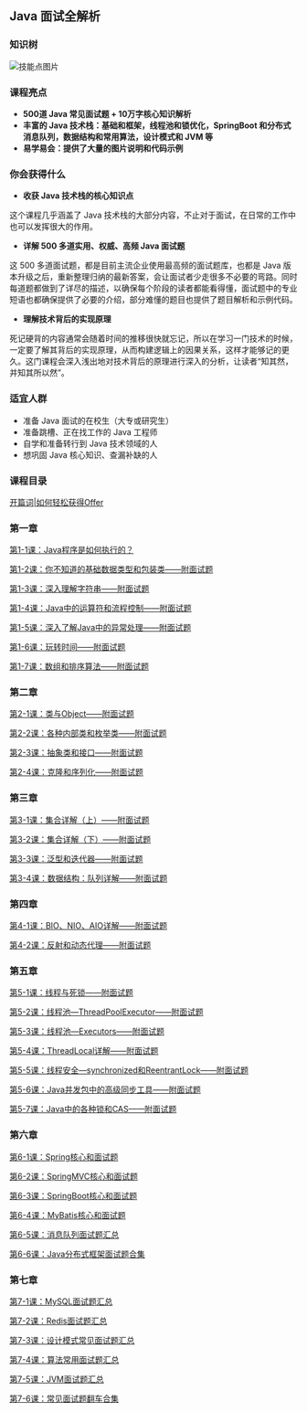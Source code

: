 ## Java 面试全解析

### 知识树

![技能点图片](http://icdn.apigo.cn/blog/java-interview-mindmap.png)

### 课程亮点

- **500道 Java 常见面试题 + 10万字核心知识解析**
- **丰富的 Java 技术栈：基础和框架，线程池和锁优化，SpringBoot 和分布式消息队列，数据结构和常用算法，设计模式和 JVM 等**
- **易学易会：提供了大量的图片说明和代码示例**

### 你会获得什么

- **收获 Java 技术栈的核心知识点**

这个课程几乎涵盖了 Java 技术栈的大部分内容，不止对于面试，在日常的工作中也可以发挥很大的作用。

- **详解 500 多道实用、权威、高频 Java 面试题**

这 500 多道面试题，都是目前主流企业使用最高频的面试题库，也都是 Java 版本升级之后，重新整理归纳的最新答案，会让面试者少走很多不必要的弯路。同时每道题都做到了详尽的描述，以确保每个阶段的读者都能看得懂，面试题中的专业短语也都确保提供了必要的介绍，部分难懂的题目也提供了题目解析和示例代码。

- **理解技术背后的实现原理**

死记硬背的内容通常会随着时间的推移很快就忘记，所以在学习一门技术的时候，一定要了解其背后的实现原理，从而构建逻辑上的因果关系，这样才能够记的更久。这门课程会深入浅出地对技术背后的原理进行深入的分析，让读者“知其然，并知其所以然”。

### 适宜人群

- 准备 Java 面试的在校生（大专或研究生）
- 准备跳槽、正在找工作的 Java 工程师
- 自学和准备转行到 Java 技术领域的人
- 想巩固 Java 核心知识、查漏补缺的人

### 课程目录

[开篇词|如何轻松获得Offer](https://gitbook.cn/gitchat/column/5d493b4dcb702a087ef935d9)

### 第一章

[第1-1课：Java程序是如何执行的？](https://gitbook.cn/gitchat/column/5d493b4dcb702a087ef935d9)

[第1-2课：你不知道的基础数据类型和包装类——附面试题](https://gitbook.cn/gitchat/column/5d493b4dcb702a087ef935d9)

[第1-3课：深入理解字符串——附面试题](https://gitbook.cn/gitchat/column/5d493b4dcb702a087ef935d9)

[第1-4课：Java中的运算符和流程控制——附面试题](https://gitbook.cn/gitchat/column/5d493b4dcb702a087ef935d9)

[第1-5课：深入了解Java中的异常处理——附面试题](https://gitbook.cn/gitchat/column/5d493b4dcb702a087ef935d9)

[第1-6课：玩转时间——附面试题](https://gitbook.cn/gitchat/column/5d493b4dcb702a087ef935d9)

[第1-7课：数组和排序算法——附面试题](https://gitbook.cn/gitchat/column/5d493b4dcb702a087ef935d9)

### 第二章

[第2-1课：类与Object——附面试题](https://gitbook.cn/gitchat/column/5d493b4dcb702a087ef935d9)

[第2-2课：各种内部类和枚举类——附面试题](https://gitbook.cn/gitchat/column/5d493b4dcb702a087ef935d9)

[第2-3课：抽象类和接口——附面试题](https://gitbook.cn/gitchat/column/5d493b4dcb702a087ef935d9)

[第2-4课：克隆和序列化——附面试题](https://gitbook.cn/gitchat/column/5d493b4dcb702a087ef935d9)

### 第三章

[第3-1课：集合详解（上）——附面试题](https://gitbook.cn/gitchat/column/5d493b4dcb702a087ef935d9)

[第3-2课：集合详解（下）——附面试题](https://gitbook.cn/gitchat/column/5d493b4dcb702a087ef935d9)

[第3-3课：泛型和迭代器——附面试题](https://gitbook.cn/gitchat/column/5d493b4dcb702a087ef935d9)

[第3-4课：数据结构：队列详解——附面试题](https://gitbook.cn/gitchat/column/5d493b4dcb702a087ef935d9)

### 第四章

[第4-1课：BIO、NIO、AIO详解——附面试题](https://gitbook.cn/gitchat/column/5d493b4dcb702a087ef935d9)

[第4-2课：反射和动态代理——附面试题](https://gitbook.cn/gitchat/column/5d493b4dcb702a087ef935d9)

### 第五章

[第5-1课：线程与死锁——附面试题](https://gitbook.cn/gitchat/column/5d493b4dcb702a087ef935d9)

[第5-2课：线程池—ThreadPoolExecutor——附面试题](https://gitbook.cn/gitchat/column/5d493b4dcb702a087ef935d9)

[第5-3课：线程池—Executors——附面试题](https://gitbook.cn/gitchat/column/5d493b4dcb702a087ef935d9)

[第5-4课：ThreadLocal详解——附面试题](https://gitbook.cn/gitchat/column/5d493b4dcb702a087ef935d9)

[第5-5课：线程安全—synchronized和ReentrantLock——附面试题](https://gitbook.cn/gitchat/column/5d493b4dcb702a087ef935d9)

[第5-6课：Java并发包中的高级同步工具——附面试题](https://gitbook.cn/gitchat/column/5d493b4dcb702a087ef935d9)

[第5-7课：Java中的各种锁和CAS——附面试题](https://gitbook.cn/gitchat/column/5d493b4dcb702a087ef935d9)

### 第六章

[第6-1课：Spring核心和面试题](https://gitbook.cn/gitchat/column/5d493b4dcb702a087ef935d9)

[第6-2课：SpringMVC核心和面试题](https://gitbook.cn/gitchat/column/5d493b4dcb702a087ef935d9)

[第6-3课：SpringBoot核心和面试题](https://gitbook.cn/gitchat/column/5d493b4dcb702a087ef935d9)

[第6-4课：MyBatis核心和面试题](https://gitbook.cn/gitchat/column/5d493b4dcb702a087ef935d9)

[第6-5课：消息队列面试题汇总](https://gitbook.cn/gitchat/column/5d493b4dcb702a087ef935d9)

[第6-6课：Java分布式框架面试题合集](https://gitbook.cn/gitchat/column/5d493b4dcb702a087ef935d9)

### 第七章

[第7-1课：MySQL面试题汇总](https://gitbook.cn/gitchat/column/5d493b4dcb702a087ef935d9)

[第7-2课：Redis面试题汇总](https://gitbook.cn/gitchat/column/5d493b4dcb702a087ef935d9)

[第7-3课：设计模式常见面试题汇总](https://gitbook.cn/gitchat/column/5d493b4dcb702a087ef935d9)

[第7-4课：算法常用面试题汇总](https://gitbook.cn/gitchat/column/5d493b4dcb702a087ef935d9)

[第7-5课：JVM面试题汇总](https://gitbook.cn/gitchat/column/5d493b4dcb702a087ef935d9)

[第7-6课：常见面试题翻车合集](https://gitbook.cn/gitchat/column/5d493b4dcb702a087ef935d9)
